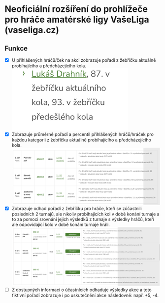 # Neoficiální rozšíření do prohlížeče pro hráče amatérské ligy VašeLiga (vaseliga.cz)

## Funkce

- [x] U přihlášených hráčů/ček na akci zobrazuje pořadí z žebříčku aktuálně probíhajícího a předcházejícího kola.
![preview](https://github.com/ldrahnik/vase-liga/blob/master/preview/preview_player_stats_on_event_detail.png)
- [x] Zobrazuje průměrné pořadí a percentil přihlášených hráčů/hráček pro každou kategorii z žebříčku aktuálně probíhajícího a předcházejícího kola.
![preview](https://github.com/ldrahnik/vase-liga/blob/master/preview/preview_average_players_percentil_for_each_event_skill_group.png)
- [x] Zobrazuje odhad pořadí z žebříčku pro hráče, kteří se zúčastnili posledních 2 turnajů, ale nikoliv probíhajících kol v době konání turnaje a to za pomoci srovnání jejich výsledků z turnaje s výsledky hráčů, kteří ale odpovídající kolo v době konání turnaje hráli.
![preview](https://github.com/ldrahnik/vase-liga/blob/master/preview/preview_average_players_percentil_for_each_event_skill_group_2.png)
- [ ] Z dostupných informací o účastnících odhaduje výsledky akce a toto fiktivní pořadí zobrazuje i po uskutečnění akce následovně: např. +5, -4.
